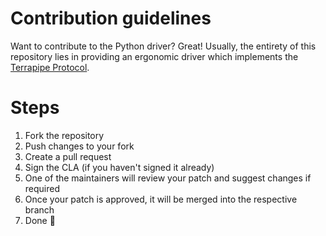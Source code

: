 # Contribution guidelines

Want to contribute to the Python driver? Great! Usually, the entirety of this repository lies in providing an ergonomic driver which implements the 
[Terrapipe Protocol](https://git.io/JJZ4Z).

# Steps

1. Fork the repository
2. Push changes to your fork
3. Create a pull request
4. Sign the CLA (if you haven't signed it already)
5. One of the maintainers will review your patch and suggest changes if required
6. Once your patch is approved, it will be merged into the respective branch
7. Done 🎉
